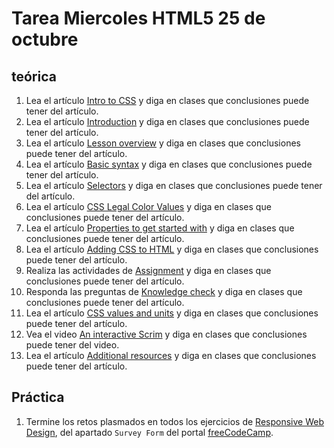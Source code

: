 # Tarea Miercoles HTML5 25 de octubre

## teórica

1. Lea el artículo [Intro to CSS](https://www.theodinproject.com/lessons/foundations-intro-to-css) y diga en clases que conclusiones puede tener del artículo.
2. Lea el artículo [Introduction](https://www.theodinproject.com/lessons/foundations-intro-to-css#introduction) y diga en clases que conclusiones puede tener del artículo.
3. Lea el artículo [Lesson overview](https://www.theodinproject.com/lessons/foundations-intro-to-css#lesson-overview) y diga en clases que conclusiones puede tener del artículo.
4. Lea el artículo [Basic syntax](https://www.theodinproject.com/lessons/foundations-intro-to-css#basic-syntax) y diga en clases que conclusiones puede tener del artículo.
5. Lea el artículo [Selectors](https://www.theodinproject.com/lessons/foundations-intro-to-css#selectors) y diga en clases que conclusiones puede tener del artículo.
6. Lea el artículo [CSS Legal Color Values](https://www.w3schools.com/cssref/css_colors_legal.php) y diga en clases que conclusiones puede tener del artículo.
7. Lea el artículo [Properties to get started with](https://www.theodinproject.com/lessons/foundations-intro-to-css#properties-to-get-started-with) y diga en clases que conclusiones puede tener del artículo.
8. Lea el artículo [Adding CSS to HTML](https://www.theodinproject.com/lessons/foundations-intro-to-css#adding-css-to-html) y diga en clases que conclusiones puede tener del artículo.
9. Realiza las actividades de [Assignment](https://www.theodinproject.com/lessons/foundations-intro-to-css#assignment) y diga en clases que conclusiones puede tener del artículo.
10. Responda las preguntas de [Knowledge check](https://www.theodinproject.com/lessons/foundations-intro-to-css#knowledge-check) y diga en clases que conclusiones puede tener del artículo.
11. Lea el artículo [CSS values and units](https://developer.mozilla.org/en-US/docs/Learn/CSS/Building_blocks/Values_and_units) y diga en clases que conclusiones puede tener del artículo.
12. Vea el video [An interactive Scrim](https://developer.mozilla.org/en-US/docs/Learn/CSS/Building_blocks/Values_and_units) y diga en clases que conclusiones puede tener del video.
13. Lea el artículo [Additional resources](https://www.theodinproject.com/lessons/foundations-intro-to-css#additional-resources) y diga en clases que conclusiones puede tener del artículo.

## Práctica

1. Termine los retos plasmados en todos los ejercicios de [Responsive Web Design](https://www.freecodecamp.org/learn/2022/responsive-web-design/), del apartado `Survey Form` del portal [freeCodeCamp](https://www.freecodecamp.org/learn/).
